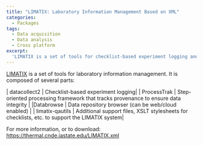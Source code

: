 ```yaml
---
title: "LIMATIX: Laboratory Information Management Based on XML"
categories:
  - Packages
tags:
  - Data acquisition
  - Data analysis
  - Cross platform
excerpt:
  'LIMATIX is a set of tools for checklist-based experiment logging and laboratory information management.'
---
```

[LIMATIX](https://thermal.cnde.iastate.edu/LIMATIX.xml)  is a set of tools for laboratory information management. It is composed of several parts:

| datacollect2 | Checklist-based experiment logging|
| ProcessTrak | Step-oriented processing framework that tracks provenance to ensure data integrity |
|Databrowse | Data repository browser (can be web/cloud enabled) |
| limatix-qautils | Additional support files, XSLT stylesheets for checklists, etc. to support the LIMATIX system|

For more information, or to download: <https://thermal.cnde.iastate.edu/LIMATIX.xml>
